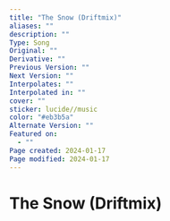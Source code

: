 ```yaml
---
title: "The Snow (Driftmix)"
aliases: ""
description: ""
Type: Song
Original: ""
Derivative: ""
Previous Version: ""
Next Version: ""
Interpolates: ""
Interpolated in: ""
cover: ""
sticker: lucide//music
color: "#eb3b5a"
Alternate Version: ""
Featured on:
  - ""
Page created: 2024-01-17
Page modified: 2024-01-17
---
```


# The Snow (Driftmix)
